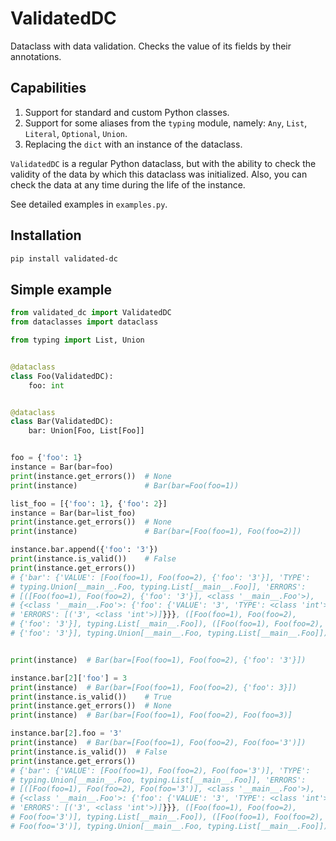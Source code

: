 # ValidatedDC

Dataclass with data validation.
Checks the value of its fields by their annotations.

## Capabilities

1. Support for standard and custom Python classes.
2. Support for some aliases from the `typing` module, namely: `Any`, `List`, `Literal`, `Optional`, `Union`.
3. Replacing the `dict` with an instance of the dataclass.

`ValidatedDC` is a regular Python dataclass, but with the ability to check the validity of the data by which this dataclass was initialized. Also, you can check the data at any time during the life of the instance.

See detailed examples in `examples.py`.

## Installation

```bash
pip install validated-dc
```

## Simple example

```python
from validated_dc import ValidatedDC
from dataclasses import dataclass

from typing import List, Union


@dataclass
class Foo(ValidatedDC):
    foo: int


@dataclass
class Bar(ValidatedDC):
    bar: Union[Foo, List[Foo]]


foo = {'foo': 1}
instance = Bar(bar=foo)
print(instance.get_errors())  # None
print(instance)               # Bar(bar=Foo(foo=1))

list_foo = [{'foo': 1}, {'foo': 2}]
instance = Bar(bar=list_foo)
print(instance.get_errors())  # None
print(instance)               # Bar(bar=[Foo(foo=1), Foo(foo=2)])

instance.bar.append({'foo': '3'})
print(instance.is_valid())    # False
print(instance.get_errors())
# {'bar': {'VALUE': [Foo(foo=1), Foo(foo=2), {'foo': '3'}], 'TYPE':
# typing.Union[__main__.Foo, typing.List[__main__.Foo]], 'ERRORS':
# [([Foo(foo=1), Foo(foo=2), {'foo': '3'}], <class '__main__.Foo'>),
# {<class '__main__.Foo'>: {'foo': {'VALUE': '3', 'TYPE': <class 'int'>,
# 'ERRORS': [('3', <class 'int'>)]}}}, ([Foo(foo=1), Foo(foo=2),
# {'foo': '3'}], typing.List[__main__.Foo]), ([Foo(foo=1), Foo(foo=2),
# {'foo': '3'}], typing.Union[__main__.Foo, typing.List[__main__.Foo]])]}}


print(instance)  # Bar(bar=[Foo(foo=1), Foo(foo=2), {'foo': '3'}])

instance.bar[2]['foo'] = 3
print(instance)  # Bar(bar=[Foo(foo=1), Foo(foo=2), {'foo': 3}])
print(instance.is_valid())    # True
print(instance.get_errors())  # None
print(instance)  # Bar(bar=[Foo(foo=1), Foo(foo=2), Foo(foo=3)]

instance.bar[2].foo = '3'
print(instance)  # Bar(bar=[Foo(foo=1), Foo(foo=2), Foo(foo='3')])
print(instance.is_valid())  # False
print(instance.get_errors())
# {'bar': {'VALUE': [Foo(foo=1), Foo(foo=2), Foo(foo='3')], 'TYPE':
# typing.Union[__main__.Foo, typing.List[__main__.Foo]], 'ERRORS':
# [([Foo(foo=1), Foo(foo=2), Foo(foo='3')], <class '__main__.Foo'>),
# {<class '__main__.Foo'>: {'foo': {'VALUE': '3', 'TYPE': <class 'int'>,
# 'ERRORS': [('3', <class 'int'>)]}}}, ([Foo(foo=1), Foo(foo=2),
# Foo(foo='3')], typing.List[__main__.Foo]), ([Foo(foo=1), Foo(foo=2),
# Foo(foo='3')], typing.Union[__main__.Foo, typing.List[__main__.Foo]])]}}
```
